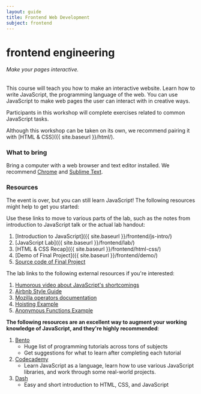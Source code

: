 ```yaml
---
layout: guide
title: Frontend Web Development
subject: frontend
---
```



# frontend engineering

###### Make your pages interactive.

This course will teach you how to make an interactive website. Learn how to write JavaScript, the programming language of the web. You can use JavaScript to make web pages the user can interact with in creative ways.

Participants in this workshop will complete exercises related to common JavaScript tasks.

Although this workshop can be taken on its own, we recommend pairing it with [HTML & CSS]({{ site.baseurl }}/html/).

### What to bring
Bring a computer with a web browser and text editor installed. We recommend [Chrome](https://www.google.com/chrome/browser/) and [Sublime Text](http://www.sublimetext.com/).

<!--
### Dates

- September 4th from 8:00pm to 10pm in Wean 5202 (the windows cluster)
- September 12th, from 4 to 6pm in Wean 5202 (the windows cluster)
-->

### Resources

The event is over, but you can still learn JavaScript! The following resources might help to get you started:

Use these links to move to various parts of the lab, such as the notes from introduction to JavaScript talk or the actual lab handout:

1. [Introduction to JavaScript]({{ site.baseurl }}/frontend/js-intro/)
1. [JavaScript Lab]({{ site.baseurl }}/frontend/lab/)
1. [HTML & CSS Recap]({{ site.baseurl }}/frontend/html-css/)
1. [Demo of Final Project]({{ site.baseurl }}/frontend/demo/)
1. [Source code of Final Project](https://github.com/jez/jquery-lab/)

The lab links to the following external resources if you're interested:

1. [Humorous video about JavaScript's shortcomings](https://www.destroyallsoftware.com/talks/wat)
1. [Airbnb Style Guide](https://github.com/airbnb/javascript)
1. [Mozilla operators documentation](https://developer.mozilla.org/en-US/docs/Web/JavaScript/Guide/Expressions_and_Operators)
1. [Hoisting Example](http://www.adequatelygood.com/JavaScript-Scoping-and-Hoisting.html)
1. [Anonymous Functions Example](http://markdalgleish.com/2011/03/self-executing-anonymous-functions/)

__The following resources are an excellent way to augment your working knowledge of JavaScript, and they're highly recommended__:

1. [Bento](https://www.bento.io/)
    - Huge list of programming tutorials across tons of subjects
    - Get suggestions for what to learn after completing each tutorial
1. [Codecademy](http://www.codecademy.com/)
    - Learn JavaScript as a language, learn how to use various JavaScript libraries, and work through some real-world projects.
1. [Dash](https://dash.generalassemb.ly/)
    - Easy and short introduction to HTML, CSS, and JavaScript

<!--
### Registration
[Register here](https://docs.google.com/forms/d/1uuDuLjw7tiJVhwGSLuCla-rRwrCyIZorBuQsjKvvZXQ/viewform)
-->
